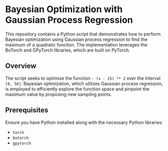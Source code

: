 # Bayesian Optimization with Gaussian Process Regression

This repository contains a Python script that demonstrates how to perform Bayesian optimization using Gaussian process regression to find the maximum of a quadratic function. The implementation leverages the BoTorch and GPyTorch libraries, which are built on PyTorch.

## Overview

The script seeks to optimize the function `- (x - 25) ** 2` over the interval `[0, 50]`. Bayesian optimization, which utilizes Gaussian process regression, is employed to efficiently explore the function space and pinpoint the maximum value by proposing new sampling points.

## Prerequisites

Ensure you have Python installed along with the necessary Python libraries:
- `torch`
- `botorch`
- `gpytorch`
